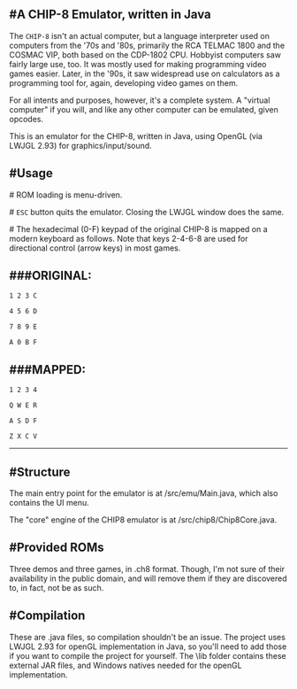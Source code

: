 #A CHIP-8 Emulator, written in Java
-----------------------------------

The `CHIP-8` isn't an actual computer, but a language interpreter used on computers from the '70s and '80s, primarily the RCA TELMAC 1800 and the COSMAC VIP, both based on the CDP-1802 CPU. Hobbyist computers saw fairly large use, too. It was mostly used for making programming video games easier. Later, in the '90s, it saw widespread use on calculators as a programming tool for, again, developing video games on them. 

For all intents and purposes, however, it's a complete system. A "virtual computer" if you will, and like any other computer can be emulated, given opcodes.

This is an emulator for the CHIP-8, written in Java, using OpenGL (via LWJGL 2.93) for graphics/input/sound.

#Usage
-------
\# ROM loading is menu-driven.

\# `ESC` button quits the emulator. Closing the LWJGL window does the same.

\# The hexadecimal (0-F) keypad of the original CHIP-8 is mapped on a modern keyboard as follows. Note that keys 2-4-6-8 are used for directional control (arrow keys) in most games.


###ORIGINAL:
--------

`1 2 3 C`

`4 5 6 D`

`7 8 9 E`

`A 0 B F`


###MAPPED:
--------

`1 2 3 4`

`Q W E R`

`A S D F`

`Z X C V`

--------

#Structure
----------
The main entry point for the emulator is at /src/emu/Main.java, which also contains the UI menu.

The "core" engine of the CHIP8 emulator is at /src/chip8/Chip8Core.java.


#Provided ROMs
--------------
Three demos and three games, in .ch8 format. Though, I'm not sure of their availability in the public domain, and will remove them if they are discovered to, in fact, not be as such.

#Compilation
------------
These are .java files, so compilation shouldn't be an issue. The project uses LWJGL 2.93 for openGL implementation in Java, so you'll need to add those if you want to compile the project for yourself. The \lib folder contains these external JAR files, and Windows natives needed for the openGL implementation.


